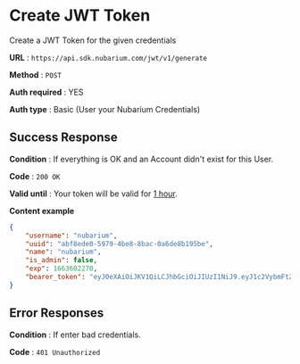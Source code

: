 # Create JWT Token

Create a JWT Token for the given credentials

**URL** : `https://api.sdk.nubarium.com/jwt/v1/generate`

**Method** : `POST`

**Auth required** : YES

**Auth type** : Basic (User your Nubarium Credentials)

## Success Response

**Condition** : If everything is OK and an Account didn't exist for this User.

**Code** : `200 OK`

**Valid until** :  Your token will be valid for <u>1 hour</u>.

**Content example**

```json
{
    "username": "nubarium",
    "uuid": "abf8ede0-5979-4be8-8bac-0a6de8b195be",
    "name": "nubarium",
    "is_admin": false,
    "exp": 1663602270,
    "bearer_token": "eyJ0eXAiOiJKV1QiLCJhbGciOiJIUzI1NiJ9.eyJ1c2VybmFtZSI6Im51YmFyaXVtIiwidXVpZCI6IjQ3M2MyYWM3LWVlMmQtNDFhNi04YWYwLTg0ZTQxZDVkOTI4MyIsIm5hbWUiOiJudWJhcml1bSIsImlzX2FkbWluIjpmYWxzZX0.tGY80y9q_Gb-fIxv6RMFzpNQwWd5uGZ_H8u5-RyFkSk"
}
```

## Error Responses

**Condition** : If enter bad credentials.

**Code** : `401 Unauthorized`

